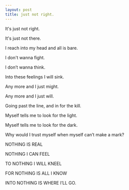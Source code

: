 ```yaml
---
layout: post
title: just not right.
---
```


It's just not right.

It's just not there.

I reach into my head and all is bare.


I don't wanna fight.

I don’t wanna think.

Into these feelings I will sink.


Any more and I just might.

Any more and I just will.

Going past the line, and in for the kill.


Myself tells me to look for the light.

Myself tells me to look for the dark.

Why would I trust myself when myself can’t make a mark?


NOTHING IS REAL

NOTHING I CAN FEEL

TO NOTHING I WILL KNEEL

FOR NOTHING IS ALL I KNOW

INTO NOTHING IS WHERE I’LL GO.


